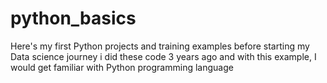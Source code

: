 # python_basics
Here's my first Python projects and training examples before starting my Data science journey
i did these code 3 years ago and with this example, I would get familiar with Python programming language
